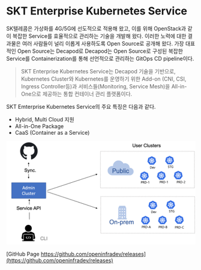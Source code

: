 
# SKT Enterprise Kubernetes Service

SK텔레콤은 가상화를 4G/5G에 선도적으로 적용해 왔고, 이를 위해 OpenStack과 같이 복잡한 Service를 효율적으로 관리하는 기술을 개발해 왔다.
이러한 노력에 대한 결과물은 여러 사람들이 널리 이롭게 사용하도록 Open Source로 공개해 왔다.
가장 대표적인 Open Source는 Decapod로 Decapod는 Open Source로 구성된 복잡한 Service를 Containerization를 통해 선언적으로 관리하는 GitOps CD pipeline이다.


> SKT Enterprise Kubernetes Service는 Decapod 기술을 기반으로, Kubernetes Cluster와 Kubernetes를 운영하기 위한 Add-on (CNI, CSI, Ingress Controller등)과 서비스들(Monitoring, Service Mesh)을 All-in-One으로 제공하는 통합 컨테이너 관리 플랫폼이다.

SKT Emterprise Kubernetes Service의 주요 특징은 다음과 같다.   

- Hybrid, Multi Cloud 지원
- All-in-One Package
- CaaS (Container as a Service)

![TKS](./assets/images/tksre21arch.png)

[GitHub Page https://github.com/openinfradev/releases](https://github.com/openinfradev/releases)

